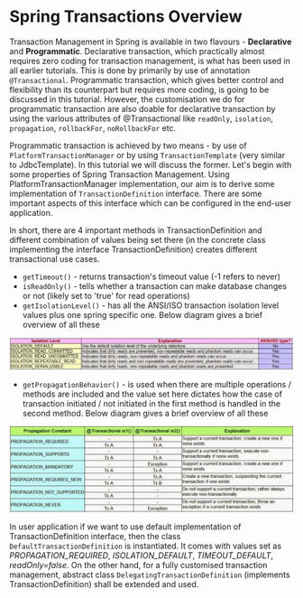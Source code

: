 # Spring Transactions Overview

Transaction Management in Spring is available in two flavours - **Declarative** and **Programmatic**. Declarative transaction, which practically almost requires zero coding for transaction management, is what has been used in all earlier tutorials. This is done by primarily by use of annotation `@Transactional`. Programmatic transaction, which gives better control and flexibility than its counterpart but requires more coding, is going to be discussed in this tutorial. However, the customisation we do for programmatic transaction are also doable for declarative transaction by using the various attributes of @Transactional like `readOnly`, `isolation`, `propagation`, `rollbackFor`, `noRollbackFor` etc.

Programmatic transaction is achieved by two means - by use of `PlatformTransactionManager` or by using `TransactionTemplate` (very similar to JdbcTemplate). In this tutorial we will discuss the former. Let's begin with some properties of Spring Transaction Management. Using PlatformTransactionManager implementation, our aim is to derive some implementation of `TransactionDefinition` interface. There are some important aspects of this interface which can be configured in the end-user application.

In short, there are 4 important methods in TransactionDefinition and different combination of values being set there (in the concrete class implementing the interface TransactionDefinition) creates different transactional use cases.

* `getTimeout()` - returns transaction's timeout value (-1 refers to never)
* `isReadOnly()` - tells whether a transaction can make database changes or not (likely set to 'true' for read operations)
* `getIsolationLevel()` - has all the ANSI/ISO transaction isolation level values plus one spring specific one. Below diagram gives a brief overview of all these

![](/images/tx_isolations.jpg)

* `getPropagationBehavior()` - is used when there are multiple operations / methods are included and the value set here dictates how the case of transaction initiated / not initiated in the first method is handled in the second method. Below diagram gives a brief overview of all these

![](/images/tx_propagations.jpg)

In user application if we want to use default implementation of TransactionDefinition interface, then the class `DefaultTransactionDefinition` is instantiated. It comes with values set as *PROPAGATION_REQUIRED*, *ISOLATION_DEFAULT*, *TIMEOUT_DEFAULT*, *readOnly=false*. On the other hand, for a fully customised transaction management, abstract class `DelegatingTransactionDefinition` (implements TransactionDefinition) shall be extended and used.